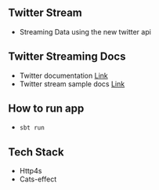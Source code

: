 ## Twitter Stream

- Streaming Data using the new twitter api

## Twitter Streaming Docs
- Twitter documentation [Link](https://documenter.getpostman.com/view/9956214/T1LMiT5U#977c147d-0462-4553-adfa-d7a1fe59c3ec)
- Twitter stream sample docs [Link](https://developer.twitter.com/en/docs/twitter-api/tweets/sampled-stream/api-reference/get-tweets-sample-stream)

## How to run app
- `sbt run`

## Tech Stack
- Http4s
- Cats-effect
